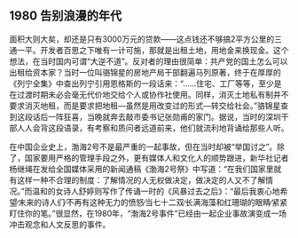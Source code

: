 ## 1980 告别浪漫的年代

面积大则大矣，却还是只有3000万元的贷款——这点钱还不够搞2平方公里的三通一平。开发者百思之下唯有一计可施，那就是出租土地，用地金来换现金。这个想法，在当时国内可谓“大逆不道”。反对者的理由很简单：共产党的国土怎么可以出租给资本家？当时一位叫骆锦星的房地产局干部翻遍马列原著，终于在厚厚的《列宁全集》中查出列宁引用恩格斯的一段话来：“……住宅、工厂等等，至少是在过渡时期未必会毫无代价地交给个人或协作社使用。同样，消灭土地私有制并不要求消灭地租，而是要求把地租—虽然是用改变过的形式—转交给社会。”骆锦星查到这段话后一阵狂喜，当晚就奔去敲市委书记张勋甫的家门。据说，当时的深圳干部人人会背这段语录，有考察和质问者远道前来，他们就流利地背诵给那些人听。

在中国企业史上，渤海2号不是最严重的一起事故，但在当时却被“举国讨之”。除了，国家要用严格的管理手段之外，更有媒体人和文化人的顺势跟进，新华社记者杨继绳在发给全国媒体采用的新闻通稿《渤海2号祭》中写道：“在我们国家里就有这样一种不合理的制度：了解情况的人无权做决定，做决定的人又不了解情况。”而温和的女诗人舒婷则写作了传诵一时的《风暴过去之后》：“最后我衷心地希望∕未来的诗人们∕不再有这种无力的愤怒∕当七十二双∕长满海藻和红珊瑚的眼睛∕紧紧盯住你的笔。”很显然，在1980年，“渤海2号事件”已经由一起企业事故演变成一场冲击观念和人文反思的事件。